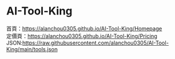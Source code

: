 # AI-Tool-King

首頁：https://alanchou0305.github.io/AI-Tool-King/Homepage <br>
定價頁：https://alanchou0305.github.io/AI-Tool-King/Pricing<br>
JSON:https://raw.githubusercontent.com/alanchou0305/AI-Tool-King/main/tools.json
